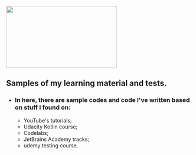 <img src="https://encrypted-tbn0.gstatic.com/images?q=tbn:ANd9GcSpM9j3Y1K8coolE7PhVzu9U_r-X1HLNZGswQ&usqp=CAU" width="300" height="168"/>

##  Samples of my learning material and tests.
- ### In here, there are sample codes and code I've written based on stuff I found on:
    -  YouTube's tutorials;
    -  Udacity Kotlin course;
    -  Codelabs;
    -  JetBrains Academy tracks;
    -  udemy testing course.
